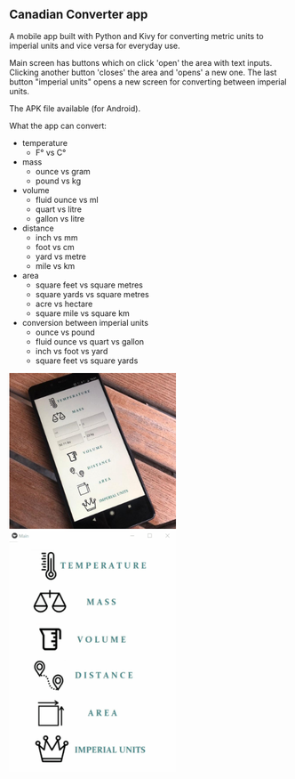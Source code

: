 ## Canadian Converter app

A mobile app built with Python and Kivy for converting metric units to imperial units and vice versa
for everyday use. 

Main screen has buttons which on click 'open' the area with text inputs. 
Clicking another button 'closes' the area and 'opens' a new one.
The last button "imperial units" opens a new screen for converting between imperial units.

The APK file available (for Android).  
 
 What the app can convert:
* temperature 
    * F° vs C°
* mass 
    * ounce vs gram
    * pound vs kg
* volume 
    * fluid ounce vs ml
    * quart vs litre
    * gallon vs litre
* distance
    * inch vs mm
    * foot vs cm
    * yard vs metre
    * mile vs km
* area
    * square feet vs square metres
    * square yards vs square metres
    * acre vs hectare
    * square mile vs square km
* conversion between imperial units
    * ounce vs pound
    * fluid ounce vs quart vs gallon
    * inch vs foot vs yard
    * square feet vs square yards

<img src="images/IMG-20201110-WA0004.jpg" width="300"/>

<img src="images/kivy_converter.gif" width="300"/>

